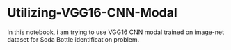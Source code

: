# Utilizing-VGG16-CNN-Modal
In this notebook, i am trying to use VGG16 CNN modal trained on image-net dataset for Soda Bottle identification problem. 
